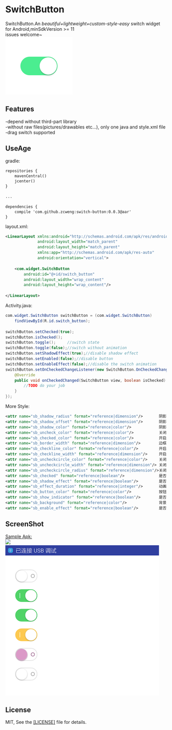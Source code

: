 # SwitchButton
SwitchButton.An *beautiful+lightweight+custom-style-easy* switch widget for Android,minSdkVersion >= 11<br>
issues welcome~<br>
![](21879.gif)<br>

Features
-------
-depend without third-part library<br>
-without raw files(pictures/drawables etc...), only one java and style.xml file<br>
-drag switch supported<br>


UseAge
-------
gradle:
```grovvy
repositories {
    mavenCentral()
    jcenter()
}

...

dependencies {
    compile 'com.github.zcweng:switch-button:0.0.3@aar'
}
```

layout.xml:
```xml
<LinearLayout xmlns:android="http://schemas.android.com/apk/res/android"
              android:layout_width="match_parent"
              android:layout_height="match_parent"
              xmlns:app="http://schemas.android.com/apk/res-auto"
              android:orientation="vertical">

    <com.widget.SwitchButton
        android:id="@+id/switch_button"
        android:layout_width="wrap_content"
        android:layout_height="wrap_content"/>

</LinearLayout>
```

Activity.java:
```java
com.widget.SwitchButton switchButton = (com.widget.SwitchButton)
    findViewById(R.id.switch_button);

switchButton.setChecked(true);
switchButton.isChecked();
switchButton.toggle();     //switch state
switchButton.toggle(false);//switch without animation
switchButton.setShadowEffect(true);//disable shadow effect
switchButton.setEnabled(false);//disable button
switchButton.setEnableEffect(false);//disable the switch animation
switchButton.setOnCheckedChangeListener(new SwitchButton.OnCheckedChangeListener() {
    @Override
    public void onCheckedChanged(SwitchButton view, boolean isChecked) {
        //TODO do your job
    }
});


```

More Style:
```xml
<attr name="sb_shadow_radius" format="reference|dimension"/>       阴影半径
<attr name="sb_shadow_offset" format="reference|dimension"/>       阴影偏移
<attr name="sb_shadow_color" format="reference|color"/>            阴影颜色
<attr name="sb_uncheck_color" format="reference|color"/>           关闭颜色
<attr name="sb_checked_color" format="reference|color"/>           开启颜色
<attr name="sb_border_width" format="reference|dimension"/>        边框宽度
<attr name="sb_checkline_color" format="reference|color"/>         开启指示器颜色
<attr name="sb_checkline_width" format="reference|dimension"/>     开启指示器线宽
<attr name="sb_uncheckcircle_color" format="reference|color"/>     关闭指示器颜色
<attr name="sb_uncheckcircle_width" format="reference|dimension"/> 关闭指示器线宽
<attr name="sb_uncheckcircle_radius" format="reference|dimension"/>关闭指示器半径
<attr name="sb_checked" format="reference|boolean"/>               是否选中
<attr name="sb_shadow_effect" format="reference|boolean"/>         是否启用阴影
<attr name="sb_effect_duration" format="reference|integer"/>       动画时间，默认300ms
<attr name="sb_button_color" format="reference|color"/>            按钮颜色
<attr name="sb_show_indicator" format="reference|boolean"/>        是否显示指示器，默认true：显示
<attr name="sb_background" format="reference|color"/>              背景色，默认白色
<attr name="sb_enable_effect" format="reference|boolean"/>         是否启用特效，默认true
```


ScreenShot
-------
<a href="https://github.com/zcweng/SwitchButton/blob/master/sample/sample-debug.apk">Sample Apk:</a><br>
![](http://qr.api.cli.im/qr?data=https%253A%252F%252Fgithub.com%252Fzcweng%252FSwitchButton%252Fblob%252Fmaster%252Fsample%252Fsample-debug.apk&level=H&transparent=false&bgcolor=%23ffffff&forecolor=%23000000&blockpixel=12&marginblock=1&logourl=&size=280&kid=cliim&key=8144f9f150d38d7d364c923d0b9c87cf)<br>
![](device-capture.png)


License
-------
MIT, See the <a href="https://github.com/zcweng/SwitchButton/blob/master/LICENSE">[LICENSE]</a> file for details.
